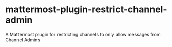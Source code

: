 # mattermost-plugin-restrict-channel-admin

A Mattermost plugin for restricting channels to only allow messages from Channel Admins
